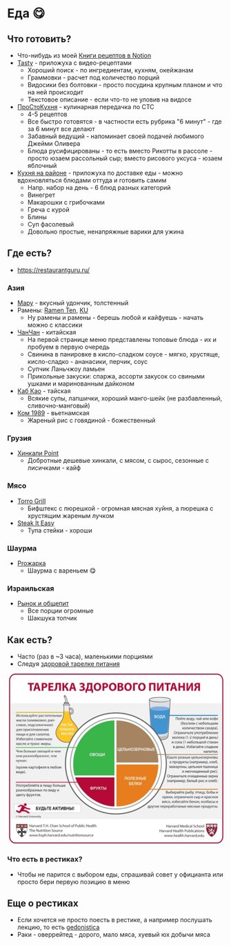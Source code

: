 # Еда 😋

## Что готовить?

- Что-нибудь из моей [Книги рецептов в Notion](https://potyk.notion.site/potyk/d47b6c5c807a41e2a9bb145632a20a5b)
- [Tasty](https://tasty.co/) - приложуха с видео-рецептами
    - Хороший поиск - по ингредиентам, кухням, окейжанам
    - Граммовки - расчет под количество порций
    - Видосики без болтовки - просто посудина крупным планом и что на ней происходит
    - Текстовое описание - если что-то не уловив на видосе
- [ПроСтоКухня](https://www.youtube.com/c/ПроСтокухняСТС) - кулинарная передачка по СТС
    - 4-5 рецептов
    - Все быстро готовятся - в частности есть рубрика "6 минут" - где за 6 минут все делают
    - Забавный ведущий - напоминает своей подачей любимого Джейми Оливера
    - Блюда русифицированы - то есть вместо Рикотты в рассоле - просто юзаем рассольный сыр; вместо рисового уксуса -
      юзаем яблочный
- [Кухня на районе](https://localkitchen.ru/) - приложуха по доставке еды - можно вдохновляться блюдами оттуда и
  готовить самим
    - Напр. набор на день - 6 блюд разных категорий
    - Винегрет
    - Макарошки с грибочками
    - Греча с курой
    - Блины
    - Суп фасолевый
    - Довольно простые, ненапряжные варики для ужина

## Где есть?

- https://restaurantguru.ru/

### Азия

- [Мару](https://itadaki.ru/) - вкусный удончик, толстенный
- Рамены: [Ramen Ten](https://ramenten.ru/), [KU](https://kuramen.ru/)
    - Ну рамены и рамены - берешь любой и кайфуешь - начать можно с классики
- [ЧанЧан](https://yandex.ru/maps/-/CCURfGvNgD) - китайская
    - На первой странице меню представлены топовые блюда - их и пробуем в первую очередь
    - Свинина в панировке в кисло-сладком соусе - мягко, хрустяще, кисло-сладко - ананасики, перчик, соус
    - Супчик Ланьчжоу ламьен
    - Прикольные закуски: спаржа, ассорти закусок со свиными ушками и маринованным дайконом
- [Каб Као](https://yandex.ru/maps/-/CCURfGvocA) - тайская
    - Всякие супы, лапшички, хороший манго-шейк (не разбавленный, сливочно-манговый)
- [Ком 1989](https://yandex.ru/maps/-/CCURfGUwLB) - вьетнамская
    - Жареный рис с говядиной - божественный

### Грузия

- [Хинкали Point](https://yandex.ru/maps/-/CCURfGvphB)
    - Добротные дешевые хинкали, с мясом, с сырос, сезонные с
      лисичками - кайф

### Мясо

- [Torro Grill](https://yandex.ru/maps/-/CCURfGf-GB)
    - Бифштекс с пюрешкой - огромная мясная хуйня, а пюрешка с хрустящим жареным лучком
- [Steak It Easy](https://yandex.ru/maps/-/CCURfGfspA)
    - Тупа стейки - хороши

### Шаурма

- [Proжарка](https://yandex.ru/maps/-/CCURfGaAWC)
    - Шаурма с вареньем 😋

### Израильская

- [Рынок и общепит](https://yandex.ru/maps/-/CCURfGCRwC)
    - Все порции огромные
    - Шакшука топчик

## Как есть?

- Часто (раз в ~3 часа), маленькими порциями
- Следуя [здоровой тарелке питания](https://www.hsph.harvard.edu/nutritionsource/healthy-eating-plate/translations/russian/)

![Здоровая тарелка питания](Здоровая_тарелка_питания.png)

### Что есть в рестиках?

- Чтобы не парится с выбором еды, спрашивай совет у официанта или просто бери первую позицию в меню

## Еще о рестиках

- Если хочется не просто поесть в рестике, а например послушать лекцию, то
  есть [gedonistica](https://www.gedonistica.ru/)
- Раки - оверрейтед - дорого, мало мяса, хуевый юх добычи мяса
